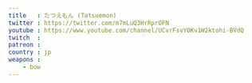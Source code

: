 ```yaml
---
title   : たつえもん (Tatsuemon)
twitter : https://twitter.com/m7mLuQ3HrRprOFN
youtube : https://www.youtube.com/channel/UCvrFsvYOKv1W2ktohi-BVdQ
twitch  : 
patreon : 
country : jp
weapons :
    - bow
---
```


